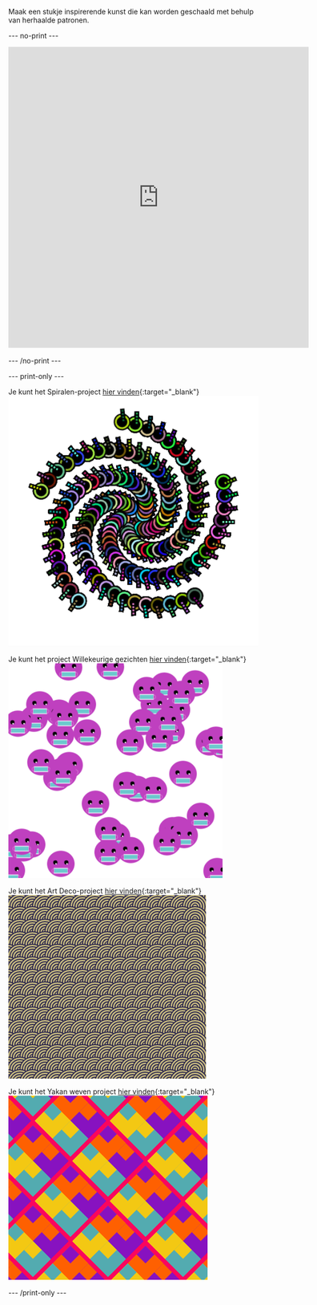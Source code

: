 
Maak een stukje inspirerende kunst die kan worden geschaald met behulp van herhaalde patronen.

--- no-print ---

<iframe src="https://editor.raspberrypi.org/en/embed/viewer/repeated-patterns-example" width="600" height="600" frameborder="0" marginwidth="0" marginheight="0" allowfullscreen>
</iframe>

--- /no-print ---

--- print-only ---

Je kunt het Spiralen-project [hier vinden](https://editor.raspberrypi.org/nl-NL/projects/spirals-pattern-example){:target="_blank"}
![Voltooid Spiralen-project.](images/spirals.png)

Je kunt het project Willekeurige gezichten [hier vinden](https://editor.raspberrypi.org/nl-NL/projects/random-faces-example){:target="_blank"}
![Voltooid Willekeurige gezichten project.](images/random_faces.png)

Je kunt het Art Deco-project [hier vinden](https://editor.raspberrypi.org/nl-NL/projects/art-deco-example){:target="_blank"}
![Voltooid Art deco project.](images/art_deco.png)

Je kunt het Yakan weven project [hier vinden](https://editor.raspberrypi.org/nl-NL/projects/yakan-weaving-example){:target="_blank"}
![Voltooid Yakan weven project.](images/yakan.png)

--- /print-only ---

